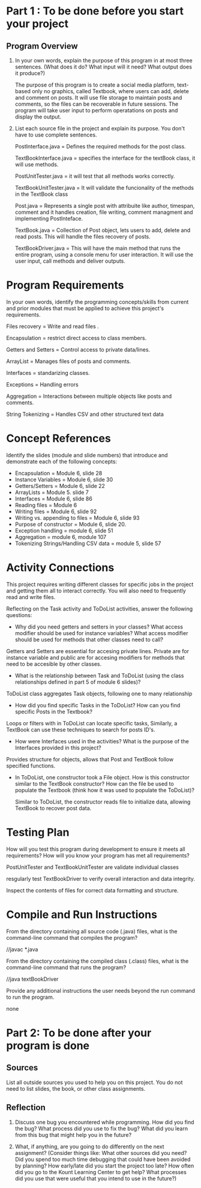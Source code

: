# Part 1 : To be done before you start your project

## Program Overview

1. In your own words, explain the purpose of this program in at most
   three sentences.  (What does it do? What input will it need? What
   output does it produce?)

   The purpose of this program is to create a social media platform, text-based only no graphics, called Textbook, where users can add, delete and comment on posts. It will use file storage to maintain posts and comments, so the files can be recoverable in future sessions. The program will take user input to perform operatations on posts and display the output.


2. List each source file in the project and explain its purpose.  You
   don't have to use complete sentences.

   PostInterface.java = Defines the required methods for the post class.

   TextBookInterface.java = specifies the interface for the textBook class, it will use methods.

   PostUnitTester.java = it will test that all methods works correctly.

   TextBookUnitTester.java = It will validate the funcionality of the methods in the TextBook class

   Post.java = Represents a single post with attribuite like author, timespan, comment and it handles creation, file writing, comment managment and implementing PostInteface.

   TextBook.java = Collection of Post object, lets users to add, delete and read posts. This will handle the files recovery of posts.

   TextBookDriver.java = This will have the main method that runs the entire program, using a console menu for user interaction. It will use the user input, call methods and deliver outputs. 



# Program Requirements

In your own words, identify the programming concepts/skills from
current and prior modules that must be applied to achieve this
project's requirements.

Files recovery = Write and read files .

Encapsulation = restrict direct access to class members.

Getters and Setters = Control access to private data/lines.

ArrayList = Manages files of posts and comments.

Interfaces = standarizing classes.

Exceptions = Handling errors

Aggregation = Interactions between multiple objects like posts and comments. 

String Tokenizing = Handles CSV and other structured text data




# Concept References

Identify the slides (module and slide numbers) that introduce and
demonstrate each of the following concepts:

* Encapsulation = Module 6, slide 28
* Instance Variables = Module 6, slide 30
* Getters/Setters = Module 6, slide 22
* ArrayLists = Module 5. slide 7
* Interfaces = Module 6, slide 86
* Reading files = Module 6
* Writing files = Module 6, slide 92 
* Writing vs. appending to files = Module 6, slide 93 
* Purpose of constructor = Module 6, slide 20.
* Exception handling = module 6, slide 51
* Aggregation = module 6, module 107
* Tokenizing Strings/Handling CSV data = module 5, slide 57

 




# Activity Connections

This project requires writing different classes for specific jobs in
the project and getting them all to interact correctly.  You will also
need to frequently read and write files.

Reflecting on the Task activity and ToDoList activities, answer the following questions:

* Why did you need getters and setters in your classes?  What access
  modifier should be used for instance variables?  What access
  modifier should be used for methods that other classes need to call?

Getters and Setters are essential for accesing private lines. Private are for instance variable and public are for accesing modifiers for methods that need to be accesible by other classes. 


* What is the relationship between Task and ToDoList (using the class
  relationships defined in part 5 of module 6 slides)?

ToDoList class aggregates Task objects, following one to many relationship

* How did you find specific Tasks in the ToDoList?  How can you find
  specific Posts in the Textbook?

Loops or filters with in ToDoList can locate specific tasks, Similarly, a TextBook can use these techniques to search for posts ID's.

* How were Interfaces used in the activities?  What is the purpose of
  the Interfaces provided in this project?

Provides structure for objects, allows that Post and TextBook follow specified functions.

* In ToDoList, one constructor took a File object. How is this
  constructor similar to the TextBook constructor?  How can the file
  be used to populate the Textbook (think how it was used to populate
  the ToDoList)?

  Similar to ToDoList, the constructor reads file to initialize data, allowing TextBook to recover post data. 



# Testing Plan

How will you test this program during development to ensure it meets
all requirements? How will you know your program has met all
requirements?

PostUnitTester and TextBookUnitTester are validate individual classes

resgularly test TextBookDriver to verify overall interaction and data integrity.

Inspect the contents of files for correct data formatting and structure.

# Compile and Run Instructions

From the directory containing all source code (.java) files, what is the command-line command that compiles the program?

//javac *.java

From the directory containing the compiled class (.class) files, what is the command-line command that runs the program?

//java textBookDriver

Provide any additional instructions the user needs beyond the run command to run the program.

none



# Part 2: To be done after your program is done

## Sources

List all outside sources you used to help you on this project.  You do
not need to list slides, the book, or other class assignments.



## Reflection

1. Discuss one bug you encountered while programming.  How did you
   find the bug?  What process did you use to fix the bug?  What did
   you learn from this bug that might help you in the future?



2. What, if anything, are you going to do differently on the next
   assignment?  (Consider things like: What other sources did you
   need?  Did you spend too much time debugging that could have been
   avoided by planning? How early/late did you start the project too
   late? How often did you go to the Kount Learning Center to get
   help? What processes did you use that were useful that you intend
   to use in the future?)
